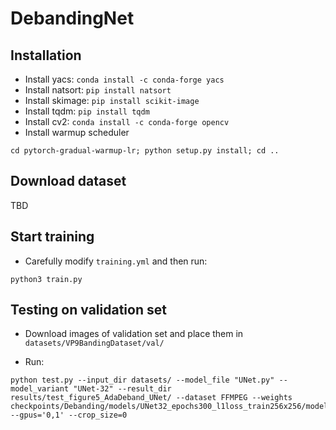 # DebandingNet

## Installation

* Install yacs: `conda install -c conda-forge yacs`
* Install natsort: `pip install natsort`
* Install skimage: `pip install scikit-image`
* Install tqdm: `pip install tqdm`
* Install cv2: `conda install -c conda-forge opencv`
* Install warmup scheduler 

```
cd pytorch-gradual-warmup-lr; python setup.py install; cd ..
```

## Download dataset

TBD

## Start training

* Carefully modify `training.yml` and then run:

```
python3 train.py
```

## Testing on validation set 

* Download images of validation set and place them in `datasets/VP9BandingDataset/val/`

* Run:

```
python test.py --input_dir datasets/ --model_file "UNet.py" --model_variant "UNet-32" --result_dir results/test_figure5_AdaDeband_UNet/ --dataset FFMPEG --weights checkpoints/Debanding/models/UNet32_epochs300_l1loss_train256x256/model_latest.pth --gpus='0,1' --crop_size=0
```
